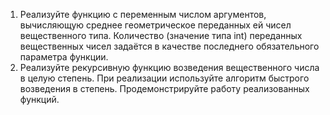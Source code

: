 1. Реализуйте функцию с переменным числом аргументов, вычисляющую среднее
геометрическое переданных ей чисел вещественного типа. Количество (значение типа
int) переданных вещественных чисел задаётся в качестве последнего обязательного
параметра функции.
2. Реализуйте рекурсивную функцию возведения вещественного числа в целую
степень. При реализации используйте алгоритм быстрого возведения в степень.
Продемонстрируйте работу реализованных функций.
